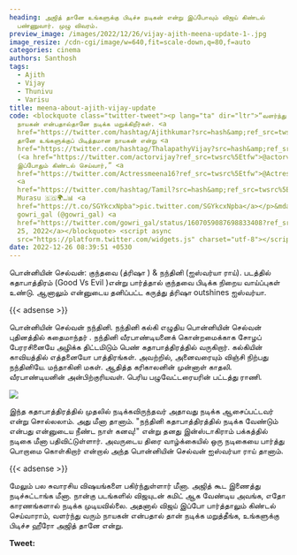 ```yaml
---
heading: அஜித் தானே உங்களுக்கு பிடிச்ச நடிகன் என்று இப்போவும் விஜய் கிண்டல்
  பண்ணுவார். முழு விவரம்.
preview_image: /images/2022/12/26/vijay-ajith-meena-update-1-.jpg
image_resize: /cdn-cgi/image/w=640,fit=scale-down,q=80,f=auto
categories: cinema
authors: Santhosh
tags:
  - Ajith
  - Vijay
  - Thunivu
  - Varisu
title: meena-about-ajith-vijay-update
code: <blockquote class="twitter-tweet"><p lang="ta" dir="ltr">“வளர்ந்து வரும்
  நாய­கன் என்­ப­தால்­தானே நடிக்க மறுக்­கி­றீர்­கள். <a
  href="https://twitter.com/hashtag/Ajithkumar?src=hash&amp;ref_src=twsrc%5Etfw">#Ajithkumar</a>
  ­தானே உங்­க­ளுக்­குப் பிடித்­த­மான நாய­கன் என்று <a
  href="https://twitter.com/hashtag/ThalapathyVijay?src=hash&amp;ref_src=twsrc%5Etfw">#ThalapathyVijay</a>
  (<a href="https://twitter.com/actorvijay?ref_src=twsrc%5Etfw">@actorvijay</a>)
  இப்­போ­தும் கிண்­டல் செய்­வார்,” <a
  href="https://twitter.com/Actressmeena16?ref_src=twsrc%5Etfw">@Actressmeena16</a><br><br>via
  <a
  href="https://twitter.com/hashtag/Tamil?src=hash&amp;ref_src=twsrc%5Etfw">#Tamil</a>
  Murasu 🇸🇬🌍…📊 <a
  href="https://t.co/SGYkcxNpba">pic.twitter.com/SGYkcxNpba</a></p>&mdash;
  gowri_gal (@gowri_gal) <a
  href="https://twitter.com/gowri_gal/status/1607059087698833408?ref_src=twsrc%5Etfw">December
  25, 2022</a></blockquote> <script async
  src="https://platform.twitter.com/widgets.js" charset="utf-8"></script>
date: 2022-12-26 08:39:51 +0530
---
```

பொன்னியின் செல்வன்:
குந்தவை (த்ரிஷா )  & நந்தினி (ஐஸ்வர்யா ராய்). படத்தில் கதாபாத்திரம் (Good Vs Evil )என்று பார்த்தால் குந்தவை பிடிக்க நிறைய வாய்ப்புகள் உண்டு. ஆனாலும்  என்னுடைய தனிப்பட்ட கருத்து த்ரிஷா outshines ஐஸ்வர்யா. 

{{< adsense >}}

பொன்னியின் செல்வன் நந்தினி. நந்தினி கல்கி எழுதிய பொன்னியின் செல்வன் புதினத்தில் கதைமாந்தர் . நந்தினி வீரபாண்டியனைக் கொன்றமைக்காக சோழப் பேரரசினையே அழிக்க திட்டமிடும் பெண் கதாபாத்திரத்தில் வருகிறார். கல்கியின் காவியத்தில் எத்தனையோ பாத்திரங்கள். அவற்றில், அனைவரையும் விஞ்சி நிற்பது நந்தினியே. மந்தாகினி மகள். ஆதித்த கரிகாலனின் முன்னாள் காதலி. வீரபாண்டியனின் அன்பிற்குரியவள். பெரிய பழுவேட்டரையரின் பட்டத்து ராணி. 

![](/images/2022/12/26/vijay-ajith-meena-update-2-.jpg)

இந்த கதாபாத்திரத்தில் முதலில் நடிக்கவிருந்தவர் அதாவது நடிக்க ஆசைப்பட்டவர் என்று சொல்லலாம். அது மீனா தானாம். "நந்தினி கதாபாத்திரத்தில் நடிக்க வேண்டும் என்பது என்னுடைய நீண்ட நாள் கனவு!" என்று தனது இன்ஸ்டாகிராம் பக்கத்தில் நடிகை மீனா பதிவிட்டுள்ளார். அவருடைய திரை வாழ்க்கையில் ஒரு நடிகையை பார்த்து பொறாமை கொள்கிறார் என்றால் அந்த பொன்னியின் செல்வன் ஐஸ்வர்யா ராய் தானாம்.

{{< adsense >}}

மேலும் பல சுவாரசிய விஷயங்களை பகிர்ந்துள்ளார் மீனா. அஜித் கூட இணைத்து நடிச்சுட்டாங்க மீனா. நான்கு படங்களில் விஜயுடன் கமிட் ஆக வேண்டிய அவங்க, எதோ காரணங்களால் நடிக்க முடியவில்லை. அதனால் விஜய் இப்போ பார்த்தாலும் கிண்டல் செய்வாராம், வளர்ந்து வரும் நாயகன் என்பதால் தான் நடிக்க மறுத்தீங்க, உங்களுக்கு பிடிச்ச ஹீரோ அஜித் தானே என்று.

**Tweet:**